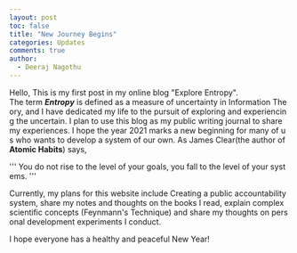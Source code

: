 ```yaml
---
layout: post
toc: false
title: "New Journey Begins"
categories: Updates
comments: true
author:
  - Deeraj Nagothu
---
```


Hello,
This is my first post in my online blog "Explore Entropy". The term __*Entropy*__ is defined as a measure of uncertainty in Information Theory, and I have dedicated my life to the pursuit of exploring and experiencing the uncertain. I plan to use this blog as my public writing journal to share my experiences. I hope the year 2021 marks a new beginning for many of us who wants to develop a system of our own. As James Clear(the author of ****Atomic Habits****) says,

''' You do not rise to the level of your goals, you fall to the level of your systems. '''

Currently, my plans for this website include Creating a public accountability system, share my notes and thoughts on the books I read, explain complex scientific concepts (Feynmann's Technique) and share my thoughts on personal development experiments I conduct.

I hope everyone has a healthy and peaceful New Year!